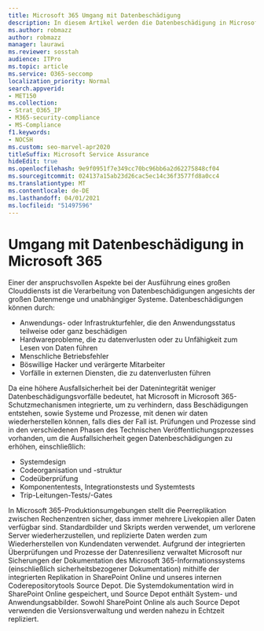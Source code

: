 ```yaml
---
title: Microsoft 365 Umgang mit Datenbeschädigung
description: In diesem Artikel werden die Datenbeschädigung in Microsoft 365 und die Von Microsoft unternommenen Anstrengungen zur Verhinderung und Wiederherstellung von Daten erläutert.
ms.author: robmazz
author: robmazz
manager: laurawi
ms.reviewer: sosstah
audience: ITPro
ms.topic: article
ms.service: O365-seccomp
localization_priority: Normal
search.appverid:
- MET150
ms.collection:
- Strat_O365_IP
- M365-security-compliance
- MS-Compliance
f1.keywords:
- NOCSH
ms.custom: seo-marvel-apr2020
titleSuffix: Microsoft Service Assurance
hideEdit: true
ms.openlocfilehash: 9e9f0951f7e349cc70bc96bb6a2d62275848cf04
ms.sourcegitcommit: 024137a15ab23d26cac5ec14c36f3577fd8a0cc4
ms.translationtype: MT
ms.contentlocale: de-DE
ms.lasthandoff: 04/01/2021
ms.locfileid: "51497596"
---
```

# <a name="dealing-with-data-corruption-in-microsoft-365"></a>Umgang mit Datenbeschädigung in Microsoft 365

Einer der anspruchsvollen Aspekte bei der Ausführung eines großen Clouddiensts ist die Verarbeitung von Datenbeschädigungen angesichts der großen Datenmenge und unabhängiger Systeme. Datenbeschädigungen können durch:

- Anwendungs- oder Infrastrukturfehler, die den Anwendungsstatus teilweise oder ganz beschädigen
- Hardwareprobleme, die zu datenverlusten oder zu Unfähigkeit zum Lesen von Daten führen
- Menschliche Betriebsfehler
- Böswillige Hacker und verärgerte Mitarbeiter
- Vorfälle in externen Diensten, die zu datenverlusten führen

Da eine höhere Ausfallsicherheit bei der Datenintegrität weniger Datenbeschädigungsvorfälle bedeutet, hat Microsoft in Microsoft 365-Schutzmechanismen integrierte, um zu verhindern, dass Beschädigungen entstehen, sowie Systeme und Prozesse, mit denen wir daten wiederherstellen können, falls dies der Fall ist. Prüfungen und Prozesse sind in den verschiedenen Phasen des Technischen Veröffentlichungsprozesses vorhanden, um die Ausfallsicherheit gegen Datenbeschädigungen zu erhöhen, einschließlich:

- Systemdesign
- Codeorganisation und -struktur
- Codeüberprüfung
- Komponententests, Integrationstests und Systemtests
- Trip-Leitungen-Tests/-Gates

In Microsoft 365-Produktionsumgebungen stellt die Peerreplikation zwischen Rechenzentren sicher, dass immer mehrere Livekopien aller Daten verfügbar sind. Standardbilder und Skripts werden verwendet, um verlorene Server wiederherzustellen, und replizierte Daten werden zum Wiederherstellen von Kundendaten verwendet. Aufgrund der integrierten Überprüfungen und Prozesse der Datenresilienz verwaltet Microsoft nur Sicherungen der Dokumentation des Microsoft 365-Informationssystems (einschließlich sicherheitsbezogener Dokumentation) mithilfe der integrierten Replikation in SharePoint Online und unseres internen Coderepositorytools Source Depot. Die Systemdokumentation wird in SharePoint Online gespeichert, und Source Depot enthält System- und Anwendungsabbilder. Sowohl SharePoint Online als auch Source Depot verwenden die Versionsverwaltung und werden nahezu in Echtzeit repliziert.
